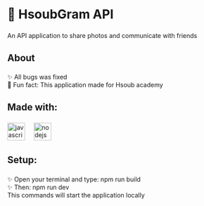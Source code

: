 <h1 align="left">👋 HsoubGram API</h1>

###

<p align="left">An API application to share photos and communicate with friends</p>

###

<h2 align="left">About</h2>

###

<p align="left">✨ All bugs was fixed<br>🎲 Fun fact: This application made for Hsoub academy</p>

###

<h2 align="left">Made with:</h2>

###

<div align="left">
  <img src="https://cdn.jsdelivr.net/gh/devicons/devicon/icons/javascript/javascript-original.svg" height="40" alt="javascript logo"  />
  <img width="12" />
  <img src="https://cdn.jsdelivr.net/gh/devicons/devicon/icons/nodejs/nodejs-original.svg" height="40" alt="nodejs logo"  />
  <img width="12" />
</div>

###

<h2 align="left">Setup:</h2>

###

<p align="left">✨ Open your terminal and type: npm run build<br>✨ Then: npm run dev<br>This commands will start the application locally</p>

###